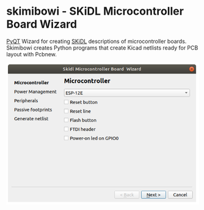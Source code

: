 # skimibowi - SKiDL Microcontroller Board Wizard

[PyQT](https://en.wikipedia.org/wiki/PyQt) Wizard for creating [SKiDL](https://github.com/xesscorp/skidl) descriptions of microcontroller boards. Skimibowi creates Python programs that create Kicad netlists ready for PCB layout with Pcbnew.

![Screenshot](wiki/skimibowi1.png)
